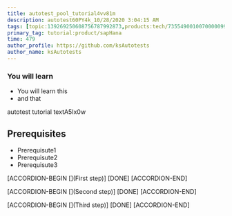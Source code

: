 ```yaml
---
title: autotest_pool_tutorial4vv81m
description: autotest60PY4k_10/28/2020 3:04:15 AM
tags: [topic:139269250608756787992873,products:tech/73554900100700000996,tutorial:experience/advanced]
primary_tag: tutorial:product/sapHana
time: 479
author_profile: https://github.com/ksAutotests
author_name: ksAutotests
---
```

### You will learn
- You will learn this
- and that

autotest tutorial textA5Ix0w

## Prerequisites
- Prerequisute1
- Prerequisute2
- Prerequisute3

[ACCORDION-BEGIN [](First step)]
[DONE]
[ACCORDION-END]

[ACCORDION-BEGIN [](Second step)]
[DONE]
[ACCORDION-END]

[ACCORDION-BEGIN [](Third step)]
[DONE]
[ACCORDION-END]

